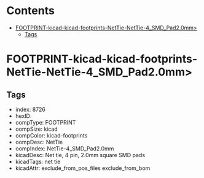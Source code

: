 



Contents
========

* [FOOTPRINT-kicad-kicad-footprints-NetTie-NetTie-4_SMD_Pad2.0mm>](#footprint-kicad-kicad-footprints-nettie-nettie-4_smd_pad20mm)
	* [Tags](#tags)

# FOOTPRINT-kicad-kicad-footprints-NetTie-NetTie-4_SMD_Pad2.0mm>

## Tags

- index: 8726
- hexID: 
- oompType: FOOTPRINT
- oompSize: kicad
- oompColor: kicad-footprints
- oompDesc: NetTie
- oompIndex: NetTie-4_SMD_Pad2.0mm
- kicadDesc: Net tie, 4 pin, 2.0mm square SMD pads
- kicadTags: net tie
- kicadAttr: exclude_from_pos_files exclude_from_bom
